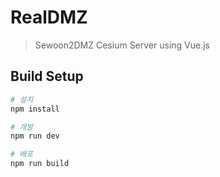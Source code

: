 # RealDMZ

> Sewoon2DMZ Cesium Server using Vue.js

## Build Setup

``` bash
# 설치
npm install

# 개발
npm run dev

# 배포
npm run build
```